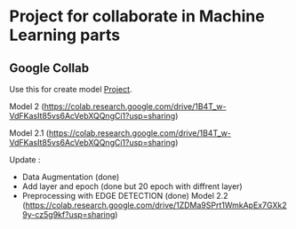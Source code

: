 # Project for collaborate in Machine Learning parts

## Google Collab

Use this for create model [Project](https://colab.research.google.com/drive/1c8GScOyBa0pCdAXGvz5lQTYeB21NW6Jj "Project Google Collab").

Model 2 (https://colab.research.google.com/drive/1B4T_w-VdFKasIt85vs6AcVebXQQngCi1?usp=sharing)

Model 2.1 (https://colab.research.google.com/drive/1B4T_w-VdFKasIt85vs6AcVebXQQngCi1?usp=sharing)

Update :
- Data Augmentation (done)
- Add layer and epoch (done but 20 epoch with diffrent layer)
- Preprocessing with EDGE DETECTION (done)
Model 2.2 (https://colab.research.google.com/drive/1ZDMa9SPrt1WmkApEx7GXk29y-cz5g9kf?usp=sharing)
